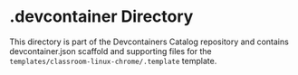 # .devcontainer Directory

This directory is part of the Devcontainers Catalog repository and contains devcontainer.json scaffold and supporting files for the `templates/classroom-linux-chrome/.template` template.


